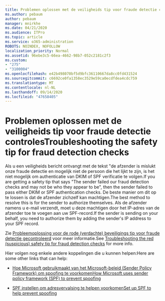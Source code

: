 ```yaml
---
title: Problemen oplossen met de veiligheids tip voor fraude detectie controles
ms.author: pebaum
author: pebaum
manager: mnirkhe
ms.date: 04/21/2020
ms.audience: ITPro
ms.topic: article
ms.service: o365-administration
ROBOTS: NOINDEX, NOFOLLOW
localization_priority: Normal
ms.assetid: 96ebe3c5-66ea-4662-98b7-052c2181c2f3
ms.custom:
- "275"
- "3100004"
ms.openlocfilehash: e42b498070bf5d9bfc36110667da8cc0fd431524
ms.sourcegitcommit: c6692ce0fa1358ec3529e59ca0ecdfdea4cdc759
ms.translationtype: MT
ms.contentlocale: nl-NL
ms.lasthandoff: 09/14/2020
ms.locfileid: "47658405"
---
```

# <a name="troubleshooting-the-safety-tip-for-fraud-detection-checks"></a><span data-ttu-id="5c7ae-102">Problemen oplossen met de veiligheids tip voor fraude detectie controles</span><span class="sxs-lookup"><span data-stu-id="5c7ae-102">Troubleshooting the safety tip for fraud detection checks</span></span>

<span data-ttu-id="5c7ae-103">Als u een veiligheids bericht ontvangt met de tekst "de afzender is mislukt onze fraude detectie en mogelijk niet de persoon die het lijkt te zijn, is het niet mogelijk om authenticatie van DKIM of SPF verificatie te volgen.</span><span class="sxs-lookup"><span data-stu-id="5c7ae-103">If you are getting a safety tip that says "The sender failed our fraud detection checks and may not be who they appear to be", then the sender failed to pass either DKIM or SPF authentication checks.</span></span> <span data-ttu-id="5c7ae-104">De beste manier om dit op te lossen is dat de afzender zichzelf kan machtigen.</span><span class="sxs-lookup"><span data-stu-id="5c7ae-104">The best method to resolve this is for the sender to authorize themselves.</span></span> <span data-ttu-id="5c7ae-105">Als de afzender namens u e-mail verzendt, moet u deze machtigen door het IP-adres van de afzender toe te voegen aan uw SPF-record.</span><span class="sxs-lookup"><span data-stu-id="5c7ae-105">If the sender is sending on your behalf, you need to authorize them by adding the sender's IP address to your SPF record.</span></span>
  
<span data-ttu-id="5c7ae-106">Zie [Probleemoplossing voor de rode (verdachte) beveiligings tip voor fraude detectie gecontroleerd](https://blogs.msdn.microsoft.com/tzink/2016/11/02/troubleshooting-the-red-suspicious-safety-tip-for-fraud-detection-checks/) voor meer informatie.</span><span class="sxs-lookup"><span data-stu-id="5c7ae-106">See [Troubleshooting the red (suspicious) safety tip for fraud detection checks](https://blogs.msdn.microsoft.com/tzink/2016/11/02/troubleshooting-the-red-suspicious-safety-tip-for-fraud-detection-checks/) for more info.</span></span>
  
<span data-ttu-id="5c7ae-107">Hier volgen nog enkele andere koppelingen die u kunnen helpen:</span><span class="sxs-lookup"><span data-stu-id="5c7ae-107">Here are some other links that can help:</span></span>
  
- [<span data-ttu-id="5c7ae-108">Hoe Microsoft gebruikmaakt van het Microsoft-beleid (Sender Policy Framework) om spoofing te voorkomen</span><span class="sxs-lookup"><span data-stu-id="5c7ae-108">How Microsoft uses sender policy framework (SPF) to prevent spoofing</span></span>](https://docs.microsoft.com/microsoft-365/security/office-365-security/how-office-365-uses-spf-to-prevent-spoofing)

- [<span data-ttu-id="5c7ae-109">SPF instellen om adresvervalsing te helpen voorkomen</span><span class="sxs-lookup"><span data-stu-id="5c7ae-109">Set up SPF to help prevent spoofing</span></span>](https://docs.microsoft.com/microsoft-365/security/office-365-security/set-up-spf-in-office-365-to-help-prevent-spoofing)
